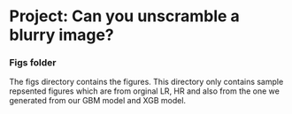 # Project: Can you unscramble a blurry image? 


### Figs folder

The figs directory contains the figures. This directory only contains sample repsented figures which are from orginal LR, HR and also from the one we generated from our GBM model and XGB model. 
